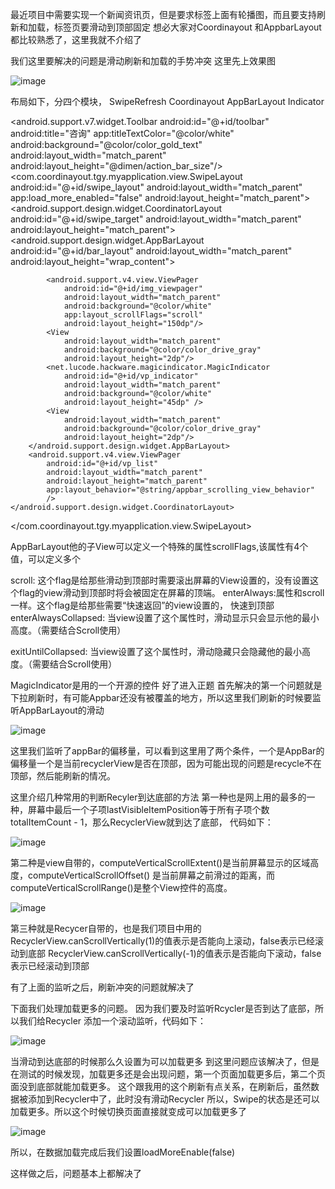 最近项目中需要实现一个新闻资讯页，但是要求标签上面有轮播图，而且要支持刷新和加载，标签页要滑动到顶部固定
想必大家对Coordinayout 和AppbarLayout都比较熟悉了，这里我就不介绍了

我们这里要解决的问题是滑动刷新和加载的手势冲突
这里先上效果图

![image](https://github.com/yanguangtao/coordinayout/screenshots/20170227213141140.gif)

布局如下，分四个模块，
SwipeRefresh
Coordinayout
AppBarLayout
Indicator

<?xml version="1.0" encoding="utf-8"?>
<LinearLayout   xmlns:android="http://schemas.android.com/apk/res/android"
    xmlns:app="http://schemas.android.com/apk/res-auto"
    android:layout_height="match_parent"
    android:orientation="vertical"
    android:layout_width="match_parent" >
    <android.support.v7.widget.Toolbar
    android:id="@+id/toolbar"
    android:title="咨询"
    app:titleTextColor="@color/white"
    android:background="@color/color_gold_text"
    android:layout_width="match_parent"
    android:layout_height="@dimen/action_bar_size"/>
<com.coordinayout.tgy.myapplication.view.SwipeLayout
    android:id="@+id/swipe_layout"
    android:layout_width="match_parent"
    app:load_more_enabled="false"
    android:layout_height="match_parent">
    <android.support.design.widget.CoordinatorLayout
        android:id="@+id/swipe_target"
        android:layout_width="match_parent"
        android:layout_height="match_parent">
        <android.support.design.widget.AppBarLayout
            android:id="@+id/bar_layout"
            android:layout_width="match_parent"
            android:layout_height="wrap_content">

            <android.support.v4.view.ViewPager
                android:id="@+id/img_viewpager"
                android:layout_width="match_parent"
                android:background="@color/white"
                app:layout_scrollFlags="scroll"
                android:layout_height="150dp"/>
            <View
                android:layout_width="match_parent"
                android:background="@color/color_drive_gray"
                android:layout_height="2dp"/>
            <net.lucode.hackware.magicindicator.MagicIndicator
                android:id="@+id/vp_indicator"
                android:layout_width="match_parent"
                android:background="@color/white"
                android:layout_height="45dp" />
            <View
                android:layout_width="match_parent"
                android:background="@color/color_drive_gray"
                android:layout_height="2dp"/>
        </android.support.design.widget.AppBarLayout>
        <android.support.v4.view.ViewPager
            android:id="@+id/vp_list"
            android:layout_width="match_parent"
            android:layout_height="match_parent"
            app:layout_behavior="@string/appbar_scrolling_view_behavior"
            />
    </android.support.design.widget.CoordinatorLayout>
</com.coordinayout.tgy.myapplication.view.SwipeLayout>
</LinearLayout>

AppBarLayout他的子View可以定义一个特殊的属性scrollFlags,该属性有4个值，可以定义多个

scroll: 这个flag是给那些滑动到顶部时需要滚出屏幕的View设置的，没有设置这个flag的view滑动到顶部时将会被固定在屏幕的顶端。 
enterAlways:属性和scroll一样。这个flag是给那些需要“快速返回”的view设置的， 快速到顶部
enterAlwaysCollapsed: 当view设置了这个属性时，滑动显示只会显示他的最小高度。（需要结合Scroll使用）

exitUntilCollapsed: 当view设置了这个属性时，滑动隐藏只会隐藏他的最小高度。（需要结合Scroll使用）

MagicIndicator是用的一个开源的控件
好了进入正题
首先解决的第一个问题就是下拉刷新时，有可能Appbar还没有被覆盖的地方，所以这里我们刷新的时候要监听AppBarLayout的滑动

![image](https://github.com/yanguangtao/coordinayout/screenshots/QQ截图20170228103908.png)

这里我们监听了appBar的偏移量，可以看到这里用了两个条件，一个是AppBar的偏移量一个是当前recyclerView是否在顶部，因为可能出现的问题是recycle不在顶部，然后能刷新的情况。

这里介绍几种常用的判断Recyler到达底部的方法
第一种也是网上用的最多的一种，屏幕中最后一个子项lastVisibleItemPosition等于所有子项个数totalItemCount - 1，那么RecyclerView就到达了底部， 代码如下：

![image](https://github.com/yanguangtao/coordinayout/screenshots/QQ截图20170228104436.png)

第二种是view自带的，computeVerticalScrollExtent()是当前屏幕显示的区域高度，computeVerticalScrollOffset() 是当前屏幕之前滑过的距离，而computeVerticalScrollRange()是整个View控件的高度。

![image](https://github.com/yanguangtao/coordinayout/screenshots/QQ截图20170228105026.png)

第三种就是Recycer自带的，也是我们项目中用的
RecyclerView.canScrollVertically(1)的值表示是否能向上滚动，false表示已经滚动到底部
RecyclerView.canScrollVertically(-1)的值表示是否能向下滚动，false表示已经滚动到顶部

有了上面的监听之后，刷新冲突的问题就解决了

下面我们处理加载更多的问题。 因为我们要及时监听Rcycler是否到达了底部，所以我们给Recycler 添加一个滚动监听，代码如下：

![image](https://github.com/yanguangtao/coordinayout/screenshots/QQ截图20170228105221.png)



当滑动到达底部的时候那么久设置为可以加载更多
到这里问题应该解决了，但是在测试的时候发现，加载更多还是会出现问题，第一个页面加载更多后，第二个页面没到底部就能加载更多。
这个跟我用的这个刷新有点关系，在刷新后，虽然数据被添加到Recycler中了，此时没有滑动Recycler 所以，Swipe的状态是还可以加载更多。所以这个时候切换页面直接就变成可以加载更多了

![image](https://github.com/yanguangtao/coordinayout/screenshots/QQ截图20170228105357.png)

所以，在数据加载完成后我们设置loadMoreEnable(false)


这样做之后，问题基本上都解决了





